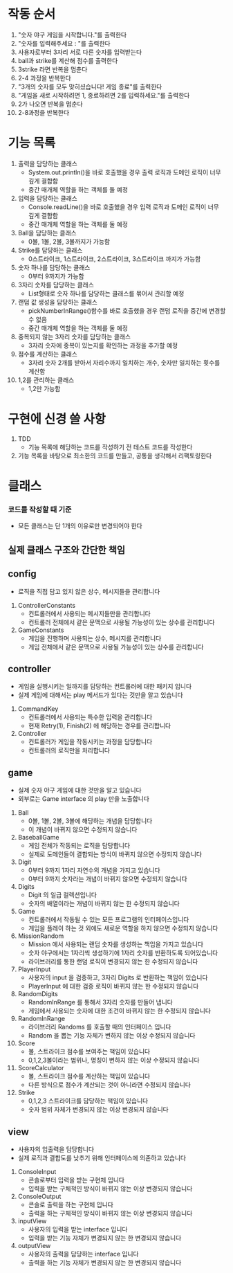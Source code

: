 # 작동 순서

1. "숫자 야구 게임을 시작합니다."를 출력한다
2. "숫자를 입력해주세요 : "를 출력한다
3. 사용자로부터 3자리 서로 다른 숫자를 입력받는다
4. ball과 strike를 계산해 점수를 출력한다
5. 3strike 라면 반복을 멈춘다
6. 2-4 과정을 반복한다
7. "3개의 숫자를 모두 맞히셨습니다! 게임 종료"를 출력한다
8. "게임을 새로 시작하려면 1, 종료하려면 2를 입력하세요."를 출력한다
9. 2가 나오면 반복을 멈춘다
10. 2-8과정을 반복한다

# 기능 목록

1. 출력을 담당하는 클래스
    - System.out.println()을 바로 호출했을 경우 출력 로직과 도메인 로직이 너무 깊게 결합함
    - 중간 매개체 역할을 하는 객체를 둘 예정
2. 입력을 담당하는 클래스
    - Console.readLine()을 바로 호출했을 경우 입력 로직과 도메인 로직이 너무 깊게 결합함
    - 중간 매개체 역할을 하는 객체를 둘 예정
3. Ball을 담당하는 클래스
    - 0볼, 1볼, 2볼, 3볼까지가 가능함
4. Strike를 담당하는 클래스
    - 0스트라이크, 1스트라이크, 2스트라이크, 3스트라이크 까지가 가능함
5. 숫자 하나를 담당하는 클래스
    - 0부터 9까지가 가능함
6. 3자리 숫자를 담당하는 클래스
    - List형태로 숫자 하나를 담당하는 클래스를 묶어서 관리할 예정
7. 랜덤 값 생성을 담당하는 클래스
    - pickNumberInRange()함수를 바로 호출했을 경우 랜덤 로직을 중간에 변경할 수 없음
    - 중간 매개체 역할을 하는 객체를 둘 예정
8. 중복되지 않는 3자리 숫자를 담당하는 클래스
    - 3자리 숫자에 중복이 있는지를 확인하는 과정을 추가할 예정
9. 점수를 계산하는 클래스
    - 3자리 숫자 2개를 받아서 자리수까지 일치하는 개수, 숫자만 일치하는 횟수를 계산함
10. 1,2를 관리하는 클래스
    - 1,2만 가능함

# 구현에 신경 쓸 사항

1. TDD
    - 기능 목록에 해당하는 코드를 작성하기 전 테스트 코드를 작성한다
2. 기능 목록을 바탕으로 최소한의 코드를 만들고, 공통을 생각해서 리팩토링한다

# 클래스

### 코드를 작성할 때 기준

- 모든 클래스는 단 1개의 이유로만 변경되어야 한다

## 실제 클래스 구조와 간단한 책임

## config

- 로직을 직접 담고 있지 않은 상수, 메시지들을 관리합니다

1. ControllerConstants
    - 컨트롤러에서 사용되는 메시지들만을 관리합니다
    - 컨트롤러 전체에서 같은 문맥으로 사용될 가능성이 있는 상수를 관리합니다
2. GameConstants
    - 게임을 진행하며 사용되는 상수, 메시지를 관리합니다
    - 게임 전체에서 같은 문맥으로 사용될 가능성이 있는 상수를 관리합니다

## controller

- 게임을 실행시키는 일까지를 담당하는 컨트롤러에 대한 패키지 입니다
- 실제 게임에 대해서는 play 메서드가 있다는 것만을 알고 있습니다

1. CommandKey
    - 컨트롤러에서 사용되는 특수한 입력을 관리합니다
    - 현재 Retry(1), Finish(2) 에 해당하는 경우를 관리합니다
2. Controller
    - 컨트롤러가 게임을 작동시키는 과정을 담당합니다
    - 컨트롤러의 로직만을 처리합니다

## game

- 실제 숫자 야구 게임에 대한 것만을 알고 있습니다
- 외부로는 Game interface 의 play 만을 노출합니다

1. Ball
    - 0볼, 1볼, 2볼, 3볼에 해당하는 개념을 담당합니다
    - 이 개념이 바뀌지 않으면 수정되지 않습니다
2. BaseballGame
    - 게임 전체가 작동되는 로직을 담당합니다
    - 실제로 도메인들이 결합되는 방식이 바뀌지 않으면 수정되지 않습니다
3. Digit
    - 0부터 9까지 1자리 자연수의 개념을 가지고 있습니다
    - 0부터 9까지 숫자라는 개념이 바뀌지 않으면 수정되지 않습니다
4. Digits
    - Digit 의 일급 컬렉션입니다
    - 숫자의 배열이라는 개념이 바뀌지 않는 한 수정되지 않습니다
5. Game
    - 컨트롤러에서 작동될 수 있는 모든 프로그램의 인터페이스입니다
    - 게임을 플레이 하는 것 외에도 새로운 역할을 하지 않으면 수정되지 않습니다
6. MissionRandom
    - Mission 에서 사용되는 랜덤 숫자를 생성하는 책임을 가지고 있습니다
    - 숫자 야구에서는 1자리씩 생성하기에 1자리 숫자를 반환하도록 되어있습니다
    - 라이브러리를 통한 랜덤 로직이 변경되지 않는 한 수정되지 않습니다
7. PlayerInput
    - 사용자의 input 을 검증하고, 3자리 Digits 로 반환하는 책임이 있습니다
    - PlayerInput 에 대한 검증 로직이 바뀌지 않는 한 수정되지 않습니다
8. RandomDigits
    - RandomInRange 를 통해서 3자리 숫자를 만들어 냅니다
    - 게임에서 사용되는 숫자에 대한 조건이 바뀌지 않는 한 수정되지 않습니다
9. RandomInRange
    - 라이브러리 Randoms 를 호출할 때의 인터페이스 입니다
    - Random 을 뽑는 기능 자체가 변하지 않는 이상 수정되지 않습니다
10. Score
    - 볼, 스트라이크 점수를 보여주는 책임이 있습니다
    - 0,1,2,3볼이라는 범위나, 명칭이 변하지 않는 이상 수정되지 않습니다
11. ScoreCalculator
    - 볼, 스트라이크 점수를 계산하는 책임이 있습니다
    - 다른 방식으로 점수가 계산되는 것이 아니라면 수정되지 않습니다
12. Strike
    - 0,1,2,3 스트라이크를 담당하는 책임이 있습니다
    - 숫자 범위 자체가 변경되지 않는 이상 변경되지 않습니다

## view

- 사용자의 입출력을 담당합니다
- 실제 로직과 결합도를 낮추기 위해 인터페이스에 의존하고 있습니다

1. ConsoleInput
    - 콘솔로부터 입력을 받는 구현체 입니다
    - 입력을 받는 구체적인 방식이 바뀌지 않는 이상 변경되지 않습니다
2. ConsoleOutput
    - 콘솔로 출력을 하는 구현체 입니다
    - 출력을 하는 구체적인 방식이 바뀌지 않는 이상 변경되지 않습니다
3. inputView
    - 사용자의 입력을 받는 interface 입니다
    - 입력을 받는 기능 자체가 변경되지 않는 한 변경되지 않습니다
4. outputView
    - 사용자의 출력을 담당하는 interface 입니다
    - 출력을 하는 기능 자체가 변경되지 않는 한 변경되지 않습니다